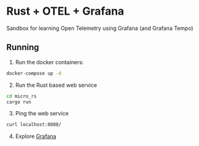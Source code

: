 # Rust + OTEL + Grafana
Sandbox for learning Open Telemetry using Grafana (and Grafana Tempo)

## Running

1. Run the docker containers:

```bash
docker-compose up -d
```

2. Run the Rust based web service

```bash
cd micro_rs
cargo run 
```

3. Ping the web service

```bash
curl localhost:8080/
```

4. Explore [Grafana](http://localhost:3000/)
